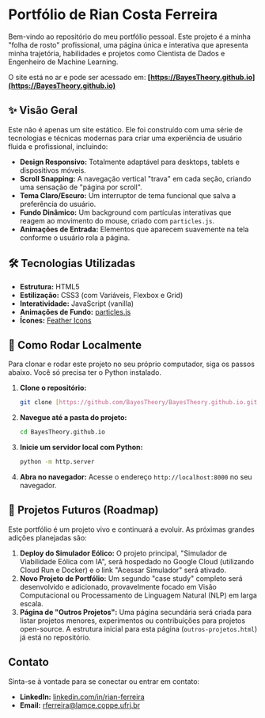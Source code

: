 # Portfólio de Rian Costa Ferreira

Bem-vindo ao repositório do meu portfólio pessoal. Este projeto é a minha "folha de rosto" profissional, uma página única e interativa que apresenta minha trajetória, habilidades e projetos como Cientista de Dados e Engenheiro de Machine Learning.

O site está no ar e pode ser acessado em: **[https://BayesTheory.github.io](https://BayesTheory.github.io)**

## ✨ Visão Geral

Este não é apenas um site estático. Ele foi construído com uma série de tecnologias e técnicas modernas para criar uma experiência de usuário fluida e profissional, incluindo:

* **Design Responsivo:** Totalmente adaptável para desktops, tablets e dispositivos móveis.
* **Scroll Snapping:** A navegação vertical "trava" em cada seção, criando uma sensação de "página por scroll".
* **Tema Claro/Escuro:** Um interruptor de tema funcional que salva a preferência do usuário.
* **Fundo Dinâmico:** Um background com partículas interativas que reagem ao movimento do mouse, criado com `particles.js`.
* **Animações de Entrada:** Elementos que aparecem suavemente na tela conforme o usuário rola a página.

## 🛠️ Tecnologias Utilizadas

* **Estrutura:** HTML5
* **Estilização:** CSS3 (com Variáveis, Flexbox e Grid)
* **Interatividade:** JavaScript (vanilla)
* **Animações de Fundo:** [particles.js](https://github.com/VincentGarreau/particles.js/)
* **Ícones:** [Feather Icons](https://feathericons.com/)

## 🚀 Como Rodar Localmente

Para clonar e rodar este projeto no seu próprio computador, siga os passos abaixo. Você só precisa ter o Python instalado.

1.  **Clone o repositório:**
    ```bash
    git clone [https://github.com/BayesTheory/BayesTheory.github.io.git](https://github.com/BayesTheory/BayesTheory.github.io.git)
    ```

2.  **Navegue até a pasta do projeto:**
    ```bash
    cd BayesTheory.github.io
    ```

3.  **Inicie um servidor local com Python:**
    ```bash
    python -m http.server
    ```

4.  **Abra no navegador:**
    Acesse o endereço `http://localhost:8000` no seu navegador.

## 🔮 Projetos Futuros (Roadmap)

Este portfólio é um projeto vivo e continuará a evoluir. As próximas grandes adições planejadas são:

1.  **Deploy do Simulador Eólico:** O projeto principal, "Simulador de Viabilidade Eólica com IA", será hospedado no Google Cloud (utilizando Cloud Run e Docker) e o link "Acessar Simulador" será ativado.
2.  **Novo Projeto de Portfólio:** Um segundo "case study" completo será desenvolvido e adicionado, provavelmente focado em Visão Computacional ou Processamento de Linguagem Natural (NLP) em larga escala.
3.  **Página de "Outros Projetos":** Uma página secundária será criada para listar projetos menores, experimentos ou contribuições para projetos open-source. A estrutura inicial para esta página (`outros-projetos.html`) já está no repositório.

## Contato

Sinta-se à vontade para se conectar ou entrar em contato:

* **LinkedIn:** [linkedin.com/in/rian-ferreira](https://linkedin.com/in/rian-ferreira)
* **Email:** [rferreira@lamce.coppe.ufrj.br](mailto:rferreira@lamce.coppe.ufrj.br)